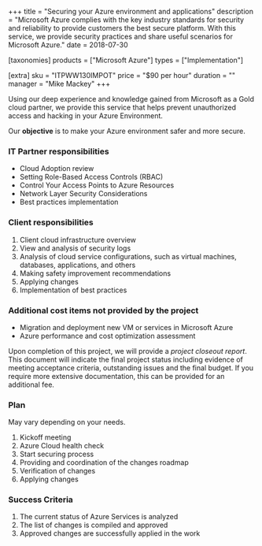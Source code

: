 +++
title = "Securing your Azure environment and applications"
description = "Microsoft Azure complies with the key industry standards for security and reliability to provide customers the best secure platform. With this service, we provide security practices and share useful scenarios for Microsoft Azure."
date = 2018-07-30

[taxonomies]
products = ["Microsoft Azure"]
types = ["Implementation"]

[extra]
sku = "ITPWW130IMPOT"
price = "$90 per hour"
duration = ""
manager = "Mike Mackey"
+++

Using our deep experience and knowledge gained from Microsoft as a Gold
cloud partner, we provide this service that helps prevent unauthorized
access and hacking in your Azure Environment.

Our **objective** is to make your Azure environment safer and more
secure.

### IT Partner responsibilities

-   Cloud Adoption review
-   Setting Role-Based Access Controls (RBAC)
-   Control Your Access Points to Azure Resources
-   Network Layer Security Considerations
-   Best practices implementation

### Client responsibilities

1.  Client cloud infrastructure overview
2.  View and analysis of security logs
3.  Analysis of cloud service configurations, such as virtual machines,
    databases, applications, and others
4.  Making safety improvement recommendations
5.  Applying changes
6.  Implementation of best practices

### Additional cost items not provided by the project

-   Migration and deployment new VM or services in Microsoft Azure
-   Azure performance and cost optimization assessment

Upon completion of this project, we will provide a *project closeout
report*. This document will indicate the final project status including
evidence of meeting acceptance criteria, outstanding issues and the
final budget. If you require more extensive documentation, this can be
provided for an additional fee.

### Plan

May vary depending on your needs.

1.  Kickoff meeting
2.  Azure Cloud health check
3.  Start securing process
4.  Providing and coordination of the changes roadmap
5.  Verification of changes
6.  Applying changes

### Success Criteria

1.  The current status of Azure Services is analyzed
2.  The list of changes is compiled and approved
3.  Approved changes are successfully applied in the work